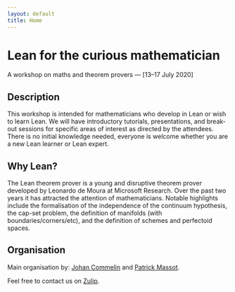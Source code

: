 ```yaml
---
layout: default
title: Home
---
```


# Lean for the curious mathematician

A workshop on maths and theorem provers — [13–17 July 2020]

## Description
This workshop is intended for mathematicians who develop in Lean or wish to learn Lean.
We will have introductory tutorials, presentations,
and break-out sessions for specific areas of interest as directed by the attendees.
There is no initial knowledge needed,
everyone is welcome whether you are a new Lean learner or Lean expert.

## Why Lean?
The Lean theorem prover is a young and disruptive theorem prover
developed by Leonardo de Moura at Microsoft Research.
Over the past two years it has attracted the attention of mathematicians.
Notable highlights include the formalisation of the independence of the continuum hypothesis,
the cap-set problem, the definition of manifolds (with boundaries/corners/etc),
and the definition of schemes and perfectoid spaces.

## Organisation
Main organisation by: 
[Johan Commelin](https://math.commelin.net) and
[Patrick Massot](https://www.imo.universite-paris-saclay.fr/~pmassot/en/).

Feel free to contact us on
[Zulip](https://leanprover.zulipchat.com/#narrow/stream/238830-Lean-for.20the.20curious.20mathematician.202020).
